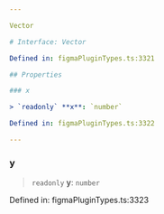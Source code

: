 ```yaml
---

Vector

# Interface: Vector

Defined in: figmaPluginTypes.ts:3321

## Properties

### x

> `readonly` **x**: `number`

Defined in: figmaPluginTypes.ts:3322

---
```


### y

> `readonly` **y**: `number`

Defined in: figmaPluginTypes.ts:3323
